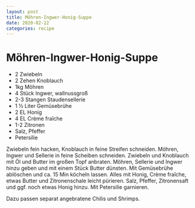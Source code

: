 ```yaml
---
layout: post
title: Möhren-Ingwer-Honig-Suppe
date: 2020-02-22
categories: recipe
---
```

# Möhren-Ingwer-Honig-Suppe

- 2 Zwiebeln
- 2 Zehen Knoblauch
- 1kg Möhren
- 4 Stück Ingwer, wallnussgroß
- 2-3 Stangen Staudensellerie
- 1 ½ Liter Gemüsebrühe
- 2 EL Honig
- 4 EL Crème fraîche
- 1-2 Zitronen
- Salz, Pfeffer
- Petersilie

Zwiebeln fein hacken, Knoblauch in feine Streifen schneiden.
Möhren, Ingwer und Sellerie in feine Scheiben schneiden.
Zwiebeln und Knoblauch mit Öl und Butter im großen Topf anbraten.
Möhren, Sellerie und Ingwer hinzu geben und mit einem Stück Butter dünsten.
Mit Gemüsebrühe ablöschen und ca. 15 Min köcheln lassen.
Alles mit Honig, Crème fraîche, etwas Butter und Zitronenschale leicht pürieren.
Salz, Pfeffer, Zitronensaft und ggf. noch etwas Honig hinzu.
Mit Petersilie garnieren.

Dazu passen separat angebratene Chilis und Shrimps.
